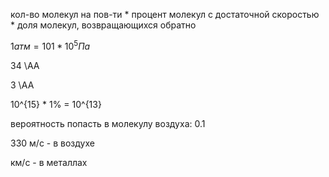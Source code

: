 кол-во молекул на пов-ти * процент молекул с достаточной скоростью * доля молекул, возвращающихся обратно

$1 атм = 101 * 10^5 Па$

34 \AA

3 \AA

10^{15} * 1% = 10^{13}

вероятность попасть в молекулу воздуха: 0.1

330 м/с - в воздухе

км/с - в металлах